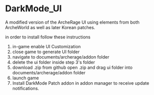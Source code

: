 # DarkMode_UI
A modified version of the ArcheRage UI using elements from both ArcheWorld as well as later Korean patches.

in order to install follow these instructions

1. in-game enable UI Customization
2. close game to generate UI folder
3. navigate to documents/archerage/addon folder
4. delete the ui folder inside step 3's folder
5. download .zip from github open .zip and drag ui folder into documents/archerage/addon folder
6. launch game
7. Install DarkMode Patch addon in addon manager to receive update notifications.
